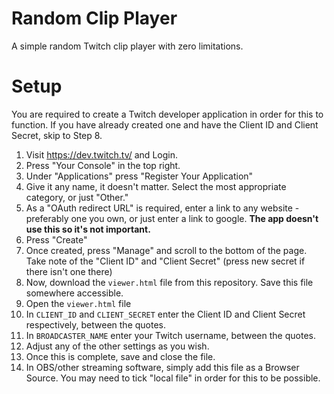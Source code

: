 # Random Clip Player
A simple random Twitch clip player with zero limitations.

# Setup
You are required to create a Twitch developer application in order for this to function.
If you have already created one and have the Client ID and Client Secret, skip to Step 8.

1. Visit https://dev.twitch.tv/ and Login.
2. Press "Your Console" in the top right.
3. Under "Applications" press "Register Your Application"
4. Give it any name, it doesn't matter. Select the most appropriate category, or just "Other."
5. As a "OAuth redirect URL" is required, enter a link to any website - preferably one you own, or just enter a link to google. **The app doesn't use this so it's not important.**
6. Press "Create"
7. Once created, press "Manage" and scroll to the bottom of the page. Take note of the "Client ID" and "Client Secret" (press new secret if there isn't one there)
8. Now, download the `viewer.html` file from this repository. Save this file somewhere accessible.
9. Open the `viewer.html` file
10. In `CLIENT_ID` and `CLIENT_SECRET` enter the Client ID and Client Secret respectively, between the quotes.
11. In `BROADCASTER_NAME` enter your Twitch username, between the quotes.
12. Adjust any of the other settings as you wish.
13. Once this is complete, save and close the file.
14. In OBS/other streaming software, simply add this file as a Browser Source. You may need to tick "local file" in order for this to be possible.